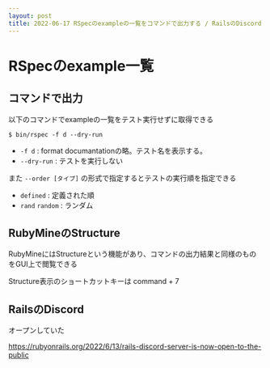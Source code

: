 ```yaml
---
layout: post
title: 2022-06-17 RSpecのexampleの一覧をコマンドで出力する / RailsのDiscord
---
```


# RSpecのexample一覧

## コマンドで出力
以下のコマンドでexampleの一覧をテスト実行せずに取得できる

```
$ bin/rspec -f d --dry-run
```

- `-f d` : format documantationの略。テスト名を表示する。
- `--dry-run` : テストを実行しない

また `--order [タイプ]` の形式で指定するとテストの実行順を指定できる

- `defined` : 定義された順
- `rand` `random` : ランダム

## RubyMineのStructure
RubyMineにはStructureという機能があり、コマンドの出力結果と同様のものをGUI上で閲覧できる

Structure表示のショートカットキーは command + 7

## RailsのDiscord

オープンしていた

https://rubyonrails.org/2022/6/13/rails-discord-server-is-now-open-to-the-public

